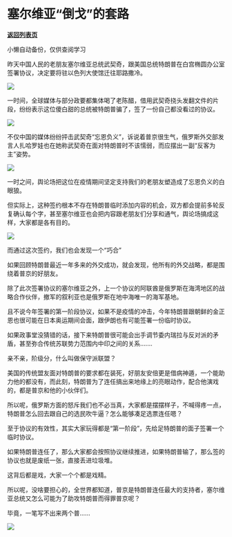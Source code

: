 # 塞尔维亚“倒戈”的套路

[**返回列表页**](/gzh/政事堂2019)

小懒自动备份，仅供查阅学习

昨天中国人民的老朋友塞尔维亚总统武契奇，跟美国总统特朗普在白宫椭圆办公室签署协议，决定要将驻以色列大使馆迁往耶路撒冷。

  

![](https://mmbiz.qpic.cn/mmbiz_jpg/rxhS23yu8cNupUz1ftJP9aF1RsOHulDZDyRE771c6nXBGicEicrq31EibibXbRTG8RJF17eiabNf9NwUB0UlkEmfHJQ/640?wx_fmt=jpeg)

  

一时间，全球媒体与部分政要都集体喝了老陈醋，借用武契奇挠头发翻文件的片段，纷纷表示这位傻白甜的总统被特朗普骗了，签了一份自己都没看过的协议。

  

![](https://mmbiz.qpic.cn/mmbiz_gif/rxhS23yu8cNupUz1ftJP9aF1RsOHulDZXt9TKDRxkxedib6ay7OEsgWgf1qW1Adf70cv0K3z9gr2qicHibNBdjScw/640?wx_fmt=gif)

  

  

不仅中国的媒体纷纷抨击武契奇“忘恩负义”，诉说着普京很生气，俄罗斯外交部发言人扎哈罗娃也在她称武契奇在面对特朗普时不该懦弱，而应摆出一副“反客为主”姿势。

  

![](https://mmbiz.qpic.cn/mmbiz_jpg/rxhS23yu8cNupUz1ftJP9aF1RsOHulDZfSS4xQ8uR4RQUTE2xlcUc4YNvEx9jCpjnLDssl3DVfiaR5hicWgt7eeQ/640?wx_fmt=jpeg)

  

一时之间，舆论场把这位在疫情期间坚定支持我们的老朋友塑造成了忘恩负义的白眼狼。  

  

但实际上，这种签约根本不存在特朗普临时添加内容的机会，双方都会提前多轮反复确认每个字，甚至塞尔维亚也会把内容跟老朋友们分享和通气，舆论场搞成这样，大家都是各有目的。

  

![](https://mmbiz.qpic.cn/mmbiz_jpg/rxhS23yu8cNupUz1ftJP9aF1RsOHulDZCrHVDYg51e75a0mdZE0gwJWHCpdSGqcwbR609kOaAgr8OA3FGHicCsg/640?wx_fmt=jpeg)

  

而通过这次签约，我们也会发现一个“巧合”

  

如果回顾特朗普最近一年多来的外交成功，就会发现，他所有的外交战略，都是围绕着普京的好朋友。  

  

除了此次签署协议的塞尔维亚之外，上一个协议的阿联酋是俄罗斯在海湾地区的战略合作伙伴，撤军的叙利亚也是俄罗斯在地中海唯一的海军基地。

  

且不说今年签署的第一阶段协议，如果不是疫情的冲击，今年特朗普跟朝鲜的金正恩也很可能在日本奥运期间会面，跟伊朗也有可能签署一份临时协议。  

  

如果政事堂没猜错的话，接下来特朗普很可能会出手调节委内瑞拉与反对派的矛盾，甚至弥合传统苏联势力范围内中印之间的关系.......

  

亲不亲，阶级分，什么叫做保守派联盟？

  

美国的传统盟友面对特朗普的要求都在装死，好朋友安倍更是借病神遁，一个能助力他的都没有，而此刻，特朗普为了连任搞出来地缘上的亮眼动作，配合他演戏的，都是普京和他的小伙伴们。

  

所以呢，俄罗斯方面的怒斥我们也不必当真，大家都是摆摆样子，不喊得疼一点，特朗普怎么回去跟自己的选民吹牛逼？怎么能够凑足选票连任嗯？

  

至于协议的有效性，其实大家玩得都是“第一阶段”，先给足特朗普的面子签署一个临时协议。

  

如果特朗普连任了，那么大家都会按照协议继续推进，如果特朗普输了，那么签的协议也就是废纸一张，直接丢进垃圾堆。

  

这背后都是戏，大家一个个都是戏精。

  

所以呢，没啥要担心的，全世界都知道，普京是特朗普连任最大的支持者，塞尔维亚总统又怎么可能为了助攻特朗普而得罪普京呢？

  

毕竟，一笔写不出来两个普......  

  

![](https://mmbiz.qpic.cn/mmbiz_jpg/rxhS23yu8cPp0iaKAfe0ZsWfgGcY72o9Nror8TicrtnlDsqzY7y4Kum4fM3X0FMEGlbvm9HvZUiaETSnLt4DHNLbQ/640?wx_fmt=jpeg)

  

